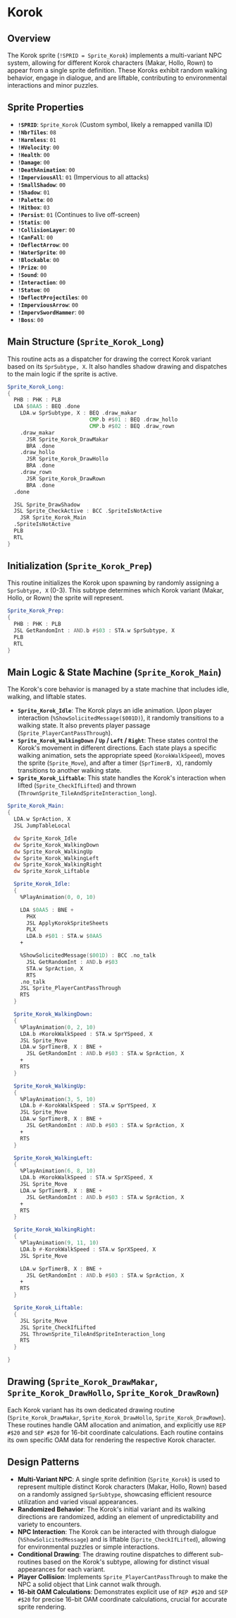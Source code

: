 # Korok

## Overview
The Korok sprite (`!SPRID = Sprite_Korok`) implements a multi-variant NPC system, allowing for different Korok characters (Makar, Hollo, Rown) to appear from a single sprite definition. These Koroks exhibit random walking behavior, engage in dialogue, and are liftable, contributing to environmental interactions and minor puzzles.

## Sprite Properties
*   **`!SPRID`**: `Sprite_Korok` (Custom symbol, likely a remapped vanilla ID)
*   **`!NbrTiles`**: `08`
*   **`!Harmless`**: `01`
*   **`!HVelocity`**: `00`
*   **`!Health`**: `00`
*   **`!Damage`**: `00`
*   **`!DeathAnimation`**: `00`
*   **`!ImperviousAll`**: `01` (Impervious to all attacks)
*   **`!SmallShadow`**: `00`
*   **`!Shadow`**: `01`
*   **`!Palette`**: `00`
*   **`!Hitbox`**: `03`
*   **`!Persist`**: `01` (Continues to live off-screen)
*   **`!Statis`**: `00`
*   **`!CollisionLayer`**: `00`
*   **`!CanFall`**: `00`
*   **`!DeflectArrow`**: `00`
*   **`!WaterSprite`**: `00`
*   **`!Blockable`**: `00`
*   **`!Prize`**: `00`
*   **`!Sound`**: `00`
*   **`!Interaction`**: `00`
*   **`!Statue`**: `00`
*   **`!DeflectProjectiles`**: `00`
*   **`!ImperviousArrow`**: `00`
*   **`!ImpervSwordHammer`**: `00`
*   **`!Boss`**: `00`

## Main Structure (`Sprite_Korok_Long`)
This routine acts as a dispatcher for drawing the correct Korok variant based on its `SprSubtype, X`. It also handles shadow drawing and dispatches to the main logic if the sprite is active.

```asm
Sprite_Korok_Long:
{
  PHB : PHK : PLB
  LDA $0AA5 : BEQ .done
    LDA.w SprSubtype, X : BEQ .draw_makar
                          CMP.b #$01 : BEQ .draw_hollo
                          CMP.b #$02 : BEQ .draw_rown
    .draw_makar
      JSR Sprite_Korok_DrawMakar
      BRA .done
    .draw_hollo
      JSR Sprite_Korok_DrawHollo
      BRA .done
    .draw_rown
      JSR Sprite_Korok_DrawRown
      BRA .done
  .done

  JSL Sprite_DrawShadow
  JSL Sprite_CheckActive : BCC .SpriteIsNotActive
    JSR Sprite_Korok_Main
  .SpriteIsNotActive
  PLB
  RTL
}
```

## Initialization (`Sprite_Korok_Prep`)
This routine initializes the Korok upon spawning by randomly assigning a `SprSubtype, X` (0-3). This subtype determines which Korok variant (Makar, Hollo, or Rown) the sprite will represent.

```asm
Sprite_Korok_Prep:
{
  PHB : PHK : PLB
  JSL GetRandomInt : AND.b #$03 : STA.w SprSubtype, X
  PLB
  RTL
}
```

## Main Logic & State Machine (`Sprite_Korok_Main`)
The Korok's core behavior is managed by a state machine that includes idle, walking, and liftable states.

*   **`Sprite_Korok_Idle`**: The Korok plays an idle animation. Upon player interaction (`%ShowSolicitedMessage($001D)`), it randomly transitions to a walking state. It also prevents player passage (`Sprite_PlayerCantPassThrough`).
*   **`Sprite_Korok_WalkingDown` / `Up` / `Left` / `Right`**: These states control the Korok's movement in different directions. Each state plays a specific walking animation, sets the appropriate speed (`KorokWalkSpeed`), moves the sprite (`Sprite_Move`), and after a timer (`SprTimerB, X`), randomly transitions to another walking state.
*   **`Sprite_Korok_Liftable`**: This state handles the Korok's interaction when lifted (`Sprite_CheckIfLifted`) and thrown (`ThrownSprite_TileAndSpriteInteraction_long`).

```asm
Sprite_Korok_Main:
{
  LDA.w SprAction, X
  JSL JumpTableLocal

  dw Sprite_Korok_Idle
  dw Sprite_Korok_WalkingDown
  dw Sprite_Korok_WalkingUp
  dw Sprite_Korok_WalkingLeft
  dw Sprite_Korok_WalkingRight
  dw Sprite_Korok_Liftable

  Sprite_Korok_Idle:
  {
    %PlayAnimation(0, 0, 10)

    LDA $0AA5 : BNE +
      PHX
      JSL ApplyKorokSpriteSheets
      PLX
      LDA.b #$01 : STA.w $0AA5
    +

    %ShowSolicitedMessage($001D) : BCC .no_talk
      JSL GetRandomInt : AND.b #$03
      STA.w SprAction, X
      RTS
    .no_talk
    JSL Sprite_PlayerCantPassThrough
    RTS
  }

  Sprite_Korok_WalkingDown:
  {
    %PlayAnimation(0, 2, 10)
    LDA.b #KorokWalkSpeed : STA.w SprYSpeed, X
    JSL Sprite_Move
    LDA.w SprTimerB, X : BNE +
      JSL GetRandomInt : AND.b #$03 : STA.w SprAction, X
    +
    RTS
  }

  Sprite_Korok_WalkingUp:
  {
    %PlayAnimation(3, 5, 10)
    LDA.b #-KorokWalkSpeed : STA.w SprYSpeed, X
    JSL Sprite_Move
    LDA.w SprTimerB, X : BNE +
      JSL GetRandomInt : AND.b #$03 : STA.w SprAction, X
    +
    RTS
  }

  Sprite_Korok_WalkingLeft:
  {
    %PlayAnimation(6, 8, 10)
    LDA.b #KorokWalkSpeed : STA.w SprXSpeed, X
    JSL Sprite_Move
    LDA.w SprTimerB, X : BNE +
      JSL GetRandomInt : AND.b #$03 : STA.w SprAction, X
    +
    RTS
  }

  Sprite_Korok_WalkingRight:
  {
    %PlayAnimation(9, 11, 10)
    LDA.b #-KorokWalkSpeed : STA.w SprXSpeed, X
    JSL Sprite_Move

    LDA.w SprTimerB, X : BNE +
      JSL GetRandomInt : AND.b #$03 : STA.w SprAction, X
    +
    RTS
  }

  Sprite_Korok_Liftable:
  {
    JSL Sprite_Move
    JSL Sprite_CheckIfLifted
    JSL ThrownSprite_TileAndSpriteInteraction_long
    RTS
  }

}
```

## Drawing (`Sprite_Korok_DrawMakar`, `Sprite_Korok_DrawHollo`, `Sprite_Korok_DrawRown`)
Each Korok variant has its own dedicated drawing routine (`Sprite_Korok_DrawMakar`, `Sprite_Korok_DrawHollo`, `Sprite_Korok_DrawRown`). These routines handle OAM allocation and animation, and explicitly use `REP #$20` and `SEP #$20` for 16-bit coordinate calculations. Each routine contains its own specific OAM data for rendering the respective Korok character.

## Design Patterns
*   **Multi-Variant NPC**: A single sprite definition (`Sprite_Korok`) is used to represent multiple distinct Korok characters (Makar, Hollo, Rown) based on a randomly assigned `SprSubtype`, showcasing efficient resource utilization and varied visual appearances.
*   **Randomized Behavior**: The Korok's initial variant and its walking directions are randomized, adding an element of unpredictability and variety to encounters.
*   **NPC Interaction**: The Korok can be interacted with through dialogue (`%ShowSolicitedMessage`) and is liftable (`Sprite_CheckIfLifted`), allowing for environmental puzzles or simple interactions.
*   **Conditional Drawing**: The drawing routine dispatches to different sub-routines based on the Korok's subtype, allowing for distinct visual appearances for each variant.
*   **Player Collision**: Implements `Sprite_PlayerCantPassThrough` to make the NPC a solid object that Link cannot walk through.
*   **16-bit OAM Calculations**: Demonstrates explicit use of `REP #$20` and `SEP #$20` for precise 16-bit OAM coordinate calculations, crucial for accurate sprite rendering.
